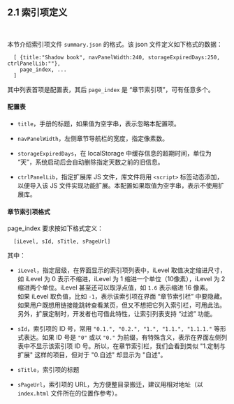 2.1 索引项定义
----------------

&nbsp;

本节介绍索引项文件 `summary.json` 的格式。该 json 文件定义如下格式的数据：

```
  [ {title:"Shadow book", navPanelWidth:240, storageExpiredDays:250, ctrlPanelLib:""}, 
    page_index, ... 
  ]
```

其中列表首项是配置表，其后 `page_index` 是 “章节索引项”，可有任意多个。

#### 配置表

- `title`，手册的标题，如果值为空字串，表示忽略本配置项。

- `navPanelWidth`，左侧章节导航栏的宽度，指定像素数。

- `storageExpiredDays`，在 localStorage 中缓存信息的超期时间，单位为 “天”，系统启动后会自动删除指定天数之前的旧信息。

- `ctrlPanelLib`，指定扩展库 JS 文件，库文件将用 `<script>` 标签动态添加，以便导入该 JS 文件实现功能扩展。本配置如果取值为空字串，表示不使用扩展库。

#### 章节索引项格式

page_index 要求按如下格式定义：

```
  [iLevel, sId, sTitle, sPageUrl]
```

其中：

- `iLevel`，指定层级，在界面显示的索引项列表中，iLevel 取值决定缩进尺寸，如 iLevel 为 0 表示不缩进，iLevel 为 1 缩进一个单位（10像素），iLevel 为 2 缩进两个单位。iLevel 甚至还可以取浮点值，如 `1.6` 表示缩进 16 像素。   
如果 iLevel 取负值，比如 `-1`，表示该索引项在界面 “章节索引栏” 中要隐藏。如果用户既想用链接能跳转查看某页，但又不想把它列入索引栏，可用此法。另外，扩展定制时，开发者也可借此特性，让索引列表支持 “过滤” 功能。

- `sId`，索引项的 ID 号，常用 `"0.1.", "0.2.", "1.", "1.1.", "1.1.1."` 等形式表达。如果 ID 号是 `"0"` 或以 `"0."` 为前缀，有特殊含义，表示在界面左侧列表中不显示该索引项 ID 号。所以，在章节索引栏，我们会看到类似 "1.定制与扩展" 这样的项目，但对于 "0.自述" 却显示为 "自述"。 

- `sTitle`，索引项的标题

- `sPageUrl`，索引项的 URL，为方便整目录搬迁，建议用相对地址（以 `index.html` 文件所在的位置作参考）。

&nbsp;

